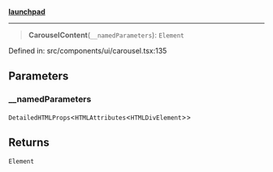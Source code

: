 [**launchpad**](index.md)

***

> **CarouselContent**(`__namedParameters`): `Element`

Defined in: src/components/ui/carousel.tsx:135

## Parameters

### \_\_namedParameters

`DetailedHTMLProps`\<`HTMLAttributes`\<`HTMLDivElement`\>\>

## Returns

`Element`

